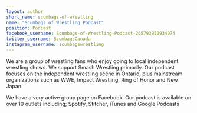 ```yaml
---
layout: author
short_name: scumbags-of-wrestling
name: "Scumbags of Wrestling Podcast"
position: Podcast
facebook_username: Scumbags-of-Wrestling-Podcast-265793950934074
twitter_username: ScumbagsCanada
instagram_username: scumbagswrestling
---
```

We are a group of wrestling fans who enjoy going to local independent wrestling shows. We support Smash Wrestling primarily. Our podcast focuses on the independent wrestling scene in Ontario, plus mainstream organizations such as WWE, Impact Wrestling, Ring of Honor and New Japan.

We have a very active group page on Facebook. Our podcast is available on over 10 outlets including; Spotify, Stitcher, iTunes and Google Podcasts
